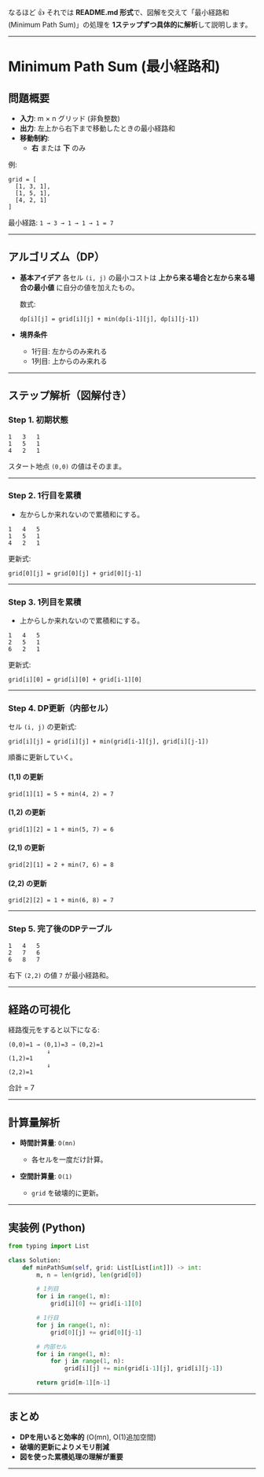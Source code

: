 なるほど 👍
それでは **README.md 形式**で、図解を交えて「最小経路和 (Minimum Path Sum)」の処理を **1ステップずつ具体的に解析**して説明します。

---

# Minimum Path Sum (最小経路和)

## 問題概要

- **入力**: m × n グリッド (非負整数)
- **出力**: 左上から右下まで移動したときの最小経路和
- **移動制約**:
    - **右** または **下** のみ

例:

```
grid = [
  [1, 3, 1],
  [1, 5, 1],
  [4, 2, 1]
]
```

最小経路: `1 → 3 → 1 → 1 → 1 = 7`

---

## アルゴリズム（DP）

- **基本アイデア**
  各セル `(i, j)` の最小コストは **上から来る場合と左から来る場合の最小値** に自分の値を加えたもの。

    数式:

    ```
    dp[i][j] = grid[i][j] + min(dp[i-1][j], dp[i][j-1])
    ```

- **境界条件**
    - 1行目: 左からのみ来れる
    - 1列目: 上からのみ来れる

---

## ステップ解析（図解付き）

### Step 1. 初期状態

```
1   3   1
1   5   1
4   2   1
```

スタート地点 `(0,0)` の値はそのまま。

---

### Step 2. 1行目を累積

- 左からしか来れないので累積和にする。

```
1   4   5
1   5   1
4   2   1
```

更新式:

```
grid[0][j] = grid[0][j] + grid[0][j-1]
```

---

### Step 3. 1列目を累積

- 上からしか来れないので累積和にする。

```
1   4   5
2   5   1
6   2   1
```

更新式:

```
grid[i][0] = grid[i][0] + grid[i-1][0]
```

---

### Step 4. DP更新（内部セル）

セル `(i, j)` の更新式:

```
grid[i][j] = grid[i][j] + min(grid[i-1][j], grid[i][j-1])
```

順番に更新していく。

#### (1,1) の更新

```
grid[1][1] = 5 + min(4, 2) = 7
```

#### (1,2) の更新

```
grid[1][2] = 1 + min(5, 7) = 6
```

#### (2,1) の更新

```
grid[2][1] = 2 + min(7, 6) = 8
```

#### (2,2) の更新

```
grid[2][2] = 1 + min(6, 8) = 7
```

---

### Step 5. 完了後のDPテーブル

```
1   4   5
2   7   6
6   8   7
```

右下 `(2,2)` の値 `7` が最小経路和。

---

## 経路の可視化

経路復元をすると以下になる:

```
(0,0)=1 → (0,1)=3 → (0,2)=1
           ↓
(1,2)=1
           ↓
(2,2)=1
```

合計 = 7

---

## 計算量解析

- **時間計算量**: `O(mn)`
    - 各セルを一度だけ計算。

- **空間計算量**: `O(1)`
    - `grid` を破壊的に更新。

---

## 実装例 (Python)

```python
from typing import List

class Solution:
    def minPathSum(self, grid: List[List[int]]) -> int:
        m, n = len(grid), len(grid[0])

        # 1列目
        for i in range(1, m):
            grid[i][0] += grid[i-1][0]

        # 1行目
        for j in range(1, n):
            grid[0][j] += grid[0][j-1]

        # 内部セル
        for i in range(1, m):
            for j in range(1, n):
                grid[i][j] += min(grid[i-1][j], grid[i][j-1])

        return grid[m-1][n-1]
```

---

## まとめ

- **DPを用いると効率的** (O(mn), O(1)追加空間)
- **破壊的更新によりメモリ削減**
- **図を使った累積処理の理解が重要**

---
